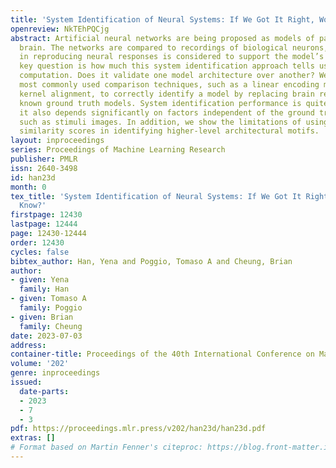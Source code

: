 ```yaml
---
title: 'System Identification of Neural Systems: If We Got It Right, Would We Know?'
openreview: NkTEhPQCjg
abstract: Artificial neural networks are being proposed as models of parts of the
  brain. The networks are compared to recordings of biological neurons, and good performance
  in reproducing neural responses is considered to support the model’s validity. A
  key question is how much this system identification approach tells us about brain
  computation. Does it validate one model architecture over another? We evaluate the
  most commonly used comparison techniques, such as a linear encoding model and centered
  kernel alignment, to correctly identify a model by replacing brain recordings with
  known ground truth models. System identification performance is quite variable;
  it also depends significantly on factors independent of the ground truth architecture,
  such as stimuli images. In addition, we show the limitations of using functional
  similarity scores in identifying higher-level architectural motifs.
layout: inproceedings
series: Proceedings of Machine Learning Research
publisher: PMLR
issn: 2640-3498
id: han23d
month: 0
tex_title: 'System Identification of Neural Systems: If We Got It Right, Would We
  Know?'
firstpage: 12430
lastpage: 12444
page: 12430-12444
order: 12430
cycles: false
bibtex_author: Han, Yena and Poggio, Tomaso A and Cheung, Brian
author:
- given: Yena
  family: Han
- given: Tomaso A
  family: Poggio
- given: Brian
  family: Cheung
date: 2023-07-03
address: 
container-title: Proceedings of the 40th International Conference on Machine Learning
volume: '202'
genre: inproceedings
issued:
  date-parts:
  - 2023
  - 7
  - 3
pdf: https://proceedings.mlr.press/v202/han23d/han23d.pdf
extras: []
# Format based on Martin Fenner's citeproc: https://blog.front-matter.io/posts/citeproc-yaml-for-bibliographies/
---
```

